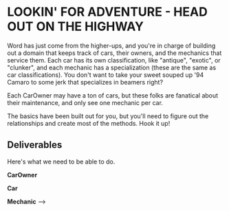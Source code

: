 # LOOKIN' FOR ADVENTURE - HEAD OUT ON THE HIGHWAY

Word has just come from the higher-ups, and you're in charge of building out a domain that keeps track of cars, their owners, and the mechanics that service them.  Each car has its own classification, like "antique", "exotic", or "clunker", and each mechanic has a specialization (these are the same as car classifications).  You don't want to take your sweet souped up '94 Camaro to some jerk that specializes in beamers right?

Each CarOwner may have a ton of cars, but these folks are fanatical about their maintenance, and only see one mechanic per car.

The basics have been built out for you, but you'll need to figure out the relationships and create most of the methods.  Hook it up!

## Deliverables

Here's what we need to be able to do.

**CarOwner**

  <!-- - Get a list of all owners -->

  <!-- - Get a list of all the cars that a specific owner has

  - Get a list of all the mechanics that a specific owner goes to -->
<!-- 
  - Get the average amount of cars owned for all owners -->

**Car**

  <!-- - Get a list of all cars -->

  <!-- - Get a list of all car classifications -->

  <!-- - Get a list of mechanics that have an expertise that matches the car classification -->

**Mechanic**
 -->

  <!-- - Get a list of all cars that a mechanic services -->
<!-- 
  - Get a list of all the car owners that go to a specific mechanic -->

  <!-- - Get a list of the names of all car owners who
  go to a specific mechanic -->
